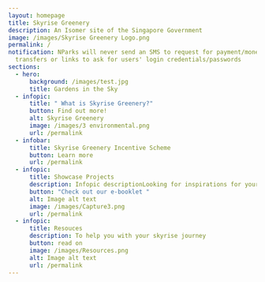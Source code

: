 ```yaml
---
layout: homepage
title: Skyrise Greenery
description: An Isomer site of the Singapore Government
image: /images/Skyrise Greenery Logo.png
permalink: /
notification: NParks will never send an SMS to request for payment/money
  transfers or links to ask for users' login credentials/passwords
sections:
  - hero:
      background: /images/test.jpg
      title: Gardens in the Sky
  - infopic:
      title: " What is Skyrise Greenery?"
      button: Find out more!
      alt: Skyrise Greenery
      image: /images/3 environmental.png
      url: /permalink
  - infobar:
      title: Skyrise Greenery Incentive Scheme
      button: Learn more
      url: /permalink
  - infopic:
      title: Showcase Projects
      description: Infopic descriptionLooking for inspirations for your projects?
      button: "Check out our e-booklet "
      alt: Image alt text
      image: /images/Capture3.png
      url: /permalink
  - infopic:
      title: Resouces
      description: To help you with your skyrise journey
      button: read on
      image: /images/Resources.png
      alt: Image alt text
      url: /permalink
---
```

